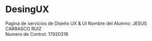 # DesingUX
Pagina de servicios de Diseño UX &amp; UI
Nombre del Alumno: JESUS CARRASCO RUIZ
<br/>
Numero de Control: 17920316
